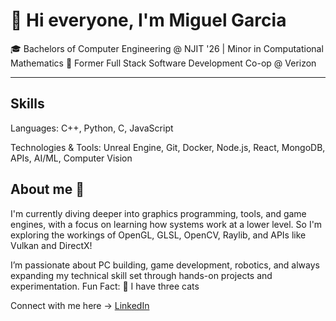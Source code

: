 # 👋 Hi everyone, I'm Miguel Garcia
🎓 Bachelors of Computer Engineering @ NJIT '26 | Minor in Computational Mathematics 
💼 Former Full Stack Software Development Co-op @ Verizon

---
## Skills 

Languages: C++, Python, C, JavaScript

Technologies & Tools: Unreal Engine, Git, Docker, Node.js, React, MongoDB, APIs, AI/ML, Computer Vision

## About me 🤩

I'm currently diving deeper into graphics programming, tools, and game engines, with a focus on learning how systems 
work at a lower level.
So I'm exploring the workings of OpenGL, GLSL, OpenCV, Raylib, and APIs like Vulkan and DirectX!

I’m passionate about PC building, game development, robotics, and always expanding my technical skill set through hands-on projects and experimentation.
Fun Fact: 🐾 I have three cats

              


Connect with me here ->  [LinkedIn](https://www.linkedin.com/in/miguelanggarcia/)
